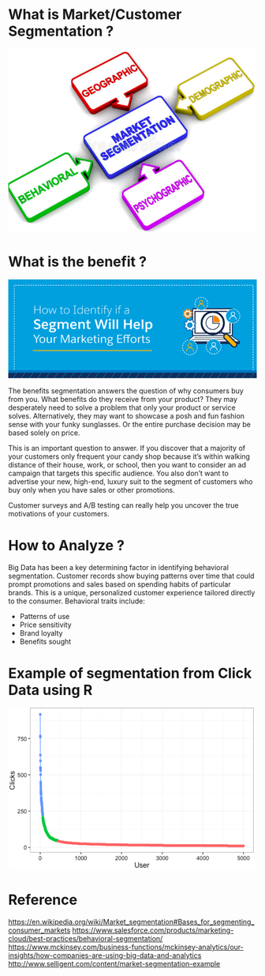 # What is Market/Customer Segmentation ?  
![img](https://github.com/tkshim/Picture/blob/master/market_sgment1.png)
  

    
# What is the benefit ?  
![img](https://github.com/tkshim/Picture/blob/master/market_sgment2.png)

The benefits segmentation answers the question of why consumers buy from you. What benefits do they receive from your product? They may desperately need to solve a problem that only your product or service solves. Alternatively, they may want to showcase a posh and fun fashion sense with your funky sunglasses. Or the entire purchase decision may be based solely on price.
  
This is an important question to answer. If you discover that a majority of your customers only frequent your candy shop because it’s within walking distance of their house, work, or school, then you want to consider an ad campaign that targets this specific audience. You also don’t want to advertise your new, high-end, luxury suit to the segment of customers who buy only when you have sales or other promotions.
  
Customer surveys and A/B testing can really help you uncover the true motivations of your customers.

  
# How to Analyze ?
Big Data has been a key determining factor in identifying behavioral segmentation. Customer records show buying patterns over time that could prompt promotions and sales based on spending habits of particular brands. This is a unique, personalized customer experience tailored directly to the consumer.
Behavioral traits include:
  
- Patterns of use
- Price sensitivity
- Brand loyalty
- Benefits sought
  
# Example of segmentation from Click Data using R
![img](https://github.com/tkshim/Picture/blob/master/market_sgment3.png)

# Reference
https://en.wikipedia.org/wiki/Market_segmentation#Bases_for_segmenting_consumer_markets
https://www.salesforce.com/products/marketing-cloud/best-practices/behavioral-segmentation/
https://www.mckinsey.com/business-functions/mckinsey-analytics/our-insights/how-companies-are-using-big-data-and-analytics
http://www.selligent.com/content/market-segmentation-example
